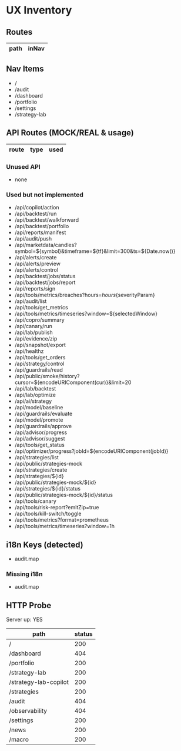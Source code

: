 # UX Inventory

## Routes

| path | inNav |
| --- | --- |

## Nav Items
- /
- /audit
- /dashboard
- /portfolio
- /settings
- /strategy-lab

## API Routes (MOCK/REAL & usage)

| route | type | used |
| --- | --- | --- |

### Unused API
- none

### Used but not implemented
- /api/copilot/action
- /api/backtest/run
- /api/backtest/walkforward
- /api/backtest/portfolio
- /api/reports/manifest
- /api/audit/push
- /api/marketdata/candles?symbol=${symbol}&timeframe=${tf}&limit=300&ts=${Date.now()}
- /api/alerts/create
- /api/alerts/preview
- /api/alerts/control
- /api/backtest/jobs/status
- /api/backtest/jobs/report
- /api/reports/sign
- /api/tools/metrics/breaches?hours=${hours}${severityParam}
- /api/audit/list
- /api/tools/get_metrics
- /api/tools/metrics/timeseries?window=${selectedWindow}
- /api/copro/summary
- /api/canary/run
- /api/lab/publish
- /api/evidence/zip
- /api/snapshot/export
- /api/healthz
- /api/tools/get_orders
- /api/strategy/control
- /api/guardrails/read
- /api/public/smoke/history?cursor=${encodeURIComponent(cur)}&limit=20
- /api/lab/backtest
- /api/lab/optimize
- /api/ai/strategy
- /api/model/baseline
- /api/guardrails/evaluate
- /api/model/promote
- /api/guardrails/approve
- /api/advisor/progress
- /api/advisor/suggest
- /api/tools/get_status
- /api/optimizer/progress?jobId=${encodeURIComponent(jobId)}
- /api/strategies/list
- /api/public/strategies-mock
- /api/strategies/create
- /api/strategies/${id}
- /api/public/strategies-mock/${id}
- /api/strategies/${id}/status
- /api/public/strategies-mock/${id}/status
- /api/tools/canary
- /api/tools/risk-report?emitZip=true
- /api/tools/kill-switch/toggle
- /api/tools/metrics?format=prometheus
- /api/tools/metrics/timeseries?window=1h

## i18n Keys (detected)
- audit.map

### Missing i18n
- audit.map

## HTTP Probe
Server up: YES

| path | status |
| --- | --- |
| / | 200 |
| /dashboard | 404 |
| /portfolio | 200 |
| /strategy-lab | 200 |
| /strategy-lab-copilot | 200 |
| /strategies | 200 |
| /audit | 404 |
| /observability | 404 |
| /settings | 200 |
| /news | 200 |
| /macro | 200 |
